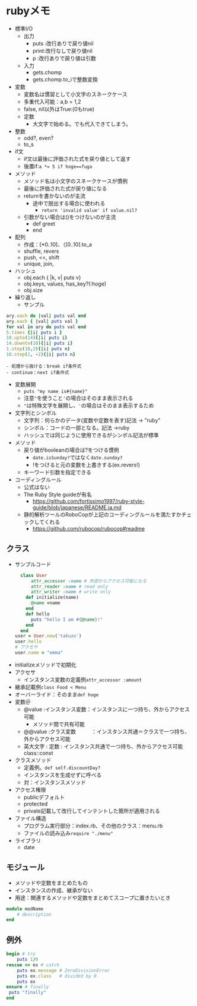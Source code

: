 # rubyメモ

- 標準I/O
  - 出力
    - puts :改行ありで戻り値nil
    - print:改行なしで戻り値nil
    - p :改行ありで戻り値は引数
  - 入力
    - gets.chomp
    - gets.chomp.to_iで整数変換
- 変数
  - 変数名は慣習として小文字のスネークケース
  - 多重代入可能：a,b = 1,2
  - false, nil以外はTrue:(0もtrue)
  - 定数
    - 大文字で始める。でも代入できてしまう。
- 整数
  - odd?, even?
  - to_s
- if文
  - if文は最後に評価された式を戻り値として返す
  - 後置if:`a *= 5 if hoge==fuga`
- メソッド
  - メソッド名は小文字のスネークケースが慣例
  - 最後に評価された式が戻り値になる
  - returnを書かないのが主流
    - 途中で脱出する場合に使われる
      - `return 'invalid value' if value.nil?`
  - 引数がない場合は()をつけないのが主流
    - def greet
    - end
- 配列
  - 作成：[*0..10]、（[0..10].to_a
  - shuffle, revers
  - push, <<, shift
  - unique, join,
- ハッシュ
  - obj.each { |k, v| puts v}
  - obj.keys, values, has_key?(:hoge)
  - obj.size
- 繰り返し
  - サンプル

```ruby
ary.each do |val| puts val end
ary.each { |val| puts val }
for val in ary do puts val end
5.times {|i| puts i }
10.upto(14){|i| puts i}
14.downto(10){|i| puts i}
1.step(10,2){|i| puts n}
10.step(1, -2){|i| puts n}
```

    - 処理から抜ける：break if条件式
    - continue：next if条件式

- 変数展開
  - `puts "my name is#{name}"`
  - 注意`"`を使うこと`'`の場合はそのまま表示される
  - `"`は特殊文字を展開し、`'`の場合はそのまま表示するため
- 文字列とシンボル
  - 文字列：何らかのデータ(変数や定数を表す)記法 → "ruby"
  - シンボル：コードの一部となる。記法 →ruby
  - ハッシュでは同じように使用できるがシンボル記法が標準
- メソッド
  - 戻り値がbooleanの場合は?をつける慣例
    - `date.isSunday?`ではなく`date.sunday?`
	- !をつけると元の変数を上書きする(ex.revers!)
  - キーワード引数を指定できる
- コーディングルール
  - 公式はない
  - The Ruby Style guideが有名
    - https://github.com/fortissimo1997/ruby-style-guide/blob/japanese/README.ja.md
  - 静的解析ツールのRoboCopが上記のコーディングルールを満たすかチェックしてくれる
    - https://github.com/rubocop/rubocop#readme

## クラス

- サンプルコード
  ```ruby
    class User
  		attr_accessor :name # 外部からアクセス可能になる
  		attr_reader :name # read only
  		attr_writer :name # write only
      def initialize(name)
        @name =name
      end
      def hello
        puts "hello I am #{@name}!"
      end
    end
  user = User.new('takuzo')
  user.hello
  # アクセサ
  user.name = "emma"
  ```
- initializeメソッドで初期化
- アクセサ
  - インスタンス変数の定義例`attr_accessor :amount`
- 継承記載例`class Food < Menu`
- オーバーライド：そのまま`def hoge`
- 変数＠
  - @value :インスタンス変数：インスタンスに一つ持ち、外からアクセス可能
    - メソッド間で共有可能
  - @@value :クラス変数　　　：インスタンス共通＝クラスで一つ持ち、外からアクセス可能
  - 英大文字 : 定数 : インスタンス共通で一つ持ち、外からアクセス可能class::const
- クラスメソッド
  - 定義例。`def self.discountDay?`
  - インスタンスを生成せずに呼べる
  - 対：インスタンスメソッド
- アクセス権限
  - publicデフォルト
  - protected
  - private記載して改行してインテントした箇所が適用される
- ファイル構造
  - プログラム実行部分：index.rb、その他のクラス：menu.rb
  - ファイルの読み込み`require "./menu"`
- ライブラリ
  - date

## モジュール

- メソッドや定数をまとめたもの
- インスタンスの作成、継承がない
- 用途：関連するメソッドや定数をまとめてスコープに置きたいとき

```ruby
module modName
	# description
end
```

## 例外

```ruby
begin # try
	puts 1/0
rescue => ex # catch
	puts ex.message # ZeroDivisionError
	puts ex.class   # divided by 0
	puts ex
ensure # finally
 puts "finally"
end
```
